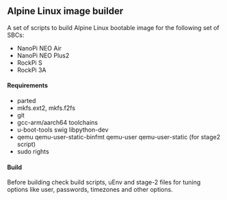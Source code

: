 ## Alpine Linux image builder

A set of scripts to build Alpine Linux bootable image for the following set of SBCs:

 * NanoPi NEO Air
 * NanoPi NEO Plus2
 * RockPi S
 * RockPi 3A

#### Requirements

 * parted
 * mkfs.ext2, mkfs.f2fs
 * git
 * gcc-arm/aarch64 toolchains
 * u-boot-tools swig libpython-dev
 * qemu qemu-user-static-binfmt qemu-user qemu-user-static (for stage2 script)
 * sudo rights

#### Build

Before building check build scripts, uEnv and stage-2 files for tuning options like user, passwords, timezones and other options.

